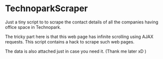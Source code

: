 # TechnoparkScraper

Just a tiny script to to scrape the contact details of all the companies having office space in Technopark.

The tricky part here is that this web page has infinite scrolling using AJAX requests. This script contains a hack to scrape such web pages.

The data is also attached just in case you need it. (Thank me later xD )


